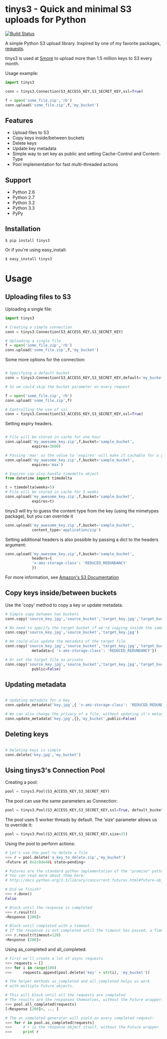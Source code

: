 tinys3 - Quick and minimal S3 uploads for Python
================================================

[![Build Status](https://travis-ci.org/smore-inc/tinys3.png?branch=master)](https://travis-ci.org/smore-inc/tinys3)

A simple Python S3 upload library.
Inspired by one of my favorite packages, [requests](http://docs.python-requests.org/en/latest/).

tinys3 is used at [Smore](https://www.smore.com) to upload more than 1.5 million keys to S3 every month.

Usage example:

```python
import tinys3

conn = tinys3.Connection(S3_ACCESS_KEY,S3_SECRET_KEY,ssl=True)

f = open('some_file.zip','rb')
conn.upload('some_file.zip',f,'my_bucket')

```


Features
--------

* Upload files to S3
* Copy keys inside/between buckets
* Delete keys
* Update key metadata
* Simple way to set key as public and setting Cache-Control and Content-Type
* Pool implementation for fast multi-threaded actions


Support
-------
* Python 2.6
* Python 2.7
* Python 3.2
* Python 3.3
* PyPy


Installation
------------

```
$ pip install tinys3
```

Or if you're using easy_install:

```
$ easy_install tinys3
```

Usage
=====


Uploading files to S3
---------------------

Uploading a single file:

```python
import tinys3

# Creating a simple connection
conn = tinys3.Connection(S3_ACCESS_KEY,S3_SECRET_KEY)

# Uploading a single file
f = open('some_file.zip','rb')
conn.upload('some_file.zip',f,'my_bucket')

```

Some more options for the connection:

```python

# Specifying a default bucket
conn = tinys3.Connection(S3_ACCESS_KEY,S3_SECRET_KEY,default='my_bucket')

# So we could skip the bucket parameter on every request

f = open('some_file.zip','rb')
conn.upload('some_file.zip',f)

# Controlling the use of ssl
conn = tinys3.Connection(S3_ACCESS_KEY,S3_SECRET_KEY,ssl=True)
```

Setting expiry headers.

```python

# File will be stored in cache for one hour
conn.upload('my_awesome_key.zip',f,bucket='sample_bucket',
            expires=3600)

# Passing 'max' as the value to 'expires' will make it cachable for a year
conn.upload('my_awesome_key.zip',f,bucket='sample_bucket',
            expires='max')

# Expires can also handle timedelta object
from datetime import timedelta

t = timedelta(weeks=5)
# File will be stored in cache for 5 weeks
conn.upload('my_awesome_key.zip',f,bucket='sample_bucket',
            expires=t)
```

tinys3 will try to guess the content type from the key (using the mimetypes package),
but you can override it

```python
conn.upload('my_awesome_key.zip',f,bucket='sample_bucket',
            content_type='application/zip')
```

Setting additional headers is also possible by passing a dict to the headers argument:

```python
conn.upload('my_awesome_key.zip',f,bucket='sample_bucket',
            headers={
            'x-amz-storage-class': 'REDUCED_REDUNDANCY'
            })
```

For more information, see [Amazon's S3 Documentation](http://docs.aws.amazon.com/AmazonS3/latest/API/RESTObjectPUT.html
)


Copy keys inside/between buckets
--------------------------------


Use the 'copy' method to copy a key or update metadata.

```python
# Simple copy between two buckets
conn.copy('source_key.jpg','source_bucket','target_key.jpg','target_bucket')

# No need to specify the target bucket if we're copying inside the same bucket
conn.copy('source_key.jpg','source_bucket','target_key.jpg')

# We could also update the metadata of the target file
conn.copy('source_key.jpg','source_bucket','target_key.jpg','target_bucket',
            metadata={ 'x-amz-storage-class': 'REDUCED_REDUNDANCY'})

# Or set the target file as private
conn.copy('source_key.jpg','source_bucket','target_key.jpg','target_bucket',
            public=False)

```

Updating metadata
-------------

```python

# Updating metadata for a key
conn.update_metadata('key.jpg',{ 'x-amz-storage-class': 'REDUCED_REDUNDANCY'},'my_bucket')

# We can also change the privacy of a file, without updating it's metadata
conn.update_metadata('key.jpg',{},'my_bucket',public=False)

```

Deleting keys
-------------

```python

# Deleting keys is simple
conn.delete('key.jpg','my_bucket')

```

Using tinys3's Connection Pool
-------------------

Creating a pool:

```python
pool = tinys3.Pool(S3_ACCESS_KEY,S3_SECRET_KEY)
```

The pool can use the same parameters as Connection:
```python
pool = tinys3.Pool(S3_ACCESS_KEY,S3_SECRET_KEY,ssl=True, default_bucket='my_bucket')
```

The pool uses 5 worker threads by default. The 'size' parameter allows us to override it:
```python
pool = tinys3.Pool(S3_ACCESS_KEY,S3_SECRET_KEY,size=25)
```

Using the pool to perform actions:

```python
# Let's use the pool to delete a file
>>> r = pool.delete('a_key_to_delete.zip','my_bucket')
<Future at 0x2c8de48L state=pending>

# Futures are the standard python implementation of the "promise" pattern.
# You can read more about them here:
# http://docs.python.org/3.3/library/concurrent.futures.html#future-objects

# Did we finish?
>>> r.done()
False

# Block until the response is completed
>>> r.result()
<Response [200]>

# Block until completed with a timeout.
# If the response is not completed until the timeout has passed, a TimeoutError will be raised
>>> r.result(timeout=120)
<Response [200]>

```

Using as_completed and all_completed:

```python
# First we'll create a lot of async requests
>>> requests = []
>>> for i in range(100)
>>>     requests.append(pool.delete('key' + str(i), 'my_bucket'))

# The helper methods as_completed and all_completed helps us work
# with multiple Future objects.

# This will block until all the requests are completed
# The results are the responses themselves, without the Future wrappers
>>> pool.all_completed(requests)
[<Response [200]>, ... ]

# The as_completed generator will yield on every completed request:
>>> for r in pool.as_completed(requests)
>>>     # r is the response object itself, without the Future wrapper
>>>     print r
```

